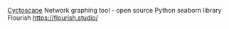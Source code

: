 [Cyctoscape](https://cytoscape.org/) Network graphing tool - open source
Python seaborn library
Flourish https://flourish.studio/
